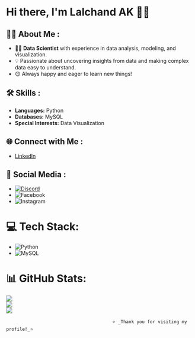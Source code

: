 # Hi there, I'm Lalchand AK 👋😍

## 👨‍💻 About Me :
- 🧑‍🔬 **Data Scientist** with experience in data analysis, modeling, and visualization.
- 💡 Passionate about uncovering insights from data and making complex data easy to understand.
- 😊 Always happy and eager to learn new things!

## 🛠️ Skills :
- **Languages:** Python
- **Databases:** MySQL
- **Special Interests:** Data Visualization

## 🌐 Connect with Me :
- [LinkedIn](https://www.linkedin.com/in/lalchand-ak-060187265)

## 💞 Social Media :
- [![Discord](https://img.shields.io/badge/Discord-%237289DA.svg?logo=discord&logoColor=white)](https://discord.gg/https://discord.gg/DBJVJyBU)
- ![Facebook](https://img.shields.io/badge/Facebook-%231877F2.svg?logo=Facebook&logoColor=white)
- ![Instagram](https://img.shields.io/badge/Instagram-%23E4405F.svg?logo=Instagram&logoColor=white) 

# 💻 Tech Stack:
- ![Python](https://img.shields.io/badge/python-3670A0?style=for-the-badge&logo=python&logoColor=ffdd54) 
- ![MySQL](https://img.shields.io/badge/mysql-4479A1.svg?style=for-the-badge&logo=mysql&logoColor=white)

# 📊 GitHub Stats:
![](https://github-readme-stats.vercel.app/api?username=IamlalchandAK&theme=dark&hide_border=true&include_all_commits=false&count_private=false)<br/>
![](https://nirzak-streak-stats.vercel.app/?user=IamlalchandAK&theme=dark&hide_border=true)<br/>
![](https://github-readme-stats.vercel.app/api/top-langs/?username=IamlalchandAK&theme=dark&hide_border=true&include_all_commits=false&count_private=false&layout=compact)

                                            ⭐️ _Thank you for visiting my profile!_⭐
